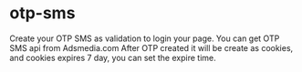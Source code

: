 # otp-sms
Create your OTP SMS as validation to login your page. 
You can get OTP SMS api from Adsmedia.com
After OTP created it will be create as cookies, and cookies expires 7 day, you can set the expire time.
